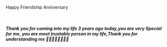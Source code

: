 <!DOCTYPE html>
<html lang="en">
  <head>
    <meta name="viewport" content="width=device-width, initial-scale=1.0" />
    <title>love Card</title>
    <link rel="preconnect" href="https://fonts.googleapis.com">
<link rel="preconnect" href="https://fonts.gstatic.com" crossorigin>
<link href="https://fonts.googleapis.com/css2?family=Special+Elite&display=swap" rel="stylesheet">
    <link
      href="https://fonts.googleapis.com/css2?family=Poppins&display=swap"
      rel="stylesheet"
    />

   <link rel="stylesheet" href="march.css" />
  </head>
  <body>
   
  <div class="card">
      <div class="outside">
        <div class="front">
          <p>Happy Friendship Anniversary </p>
          <div class="Heart">
            <div class=""></div>
            <div class=""></div>
            <div>
            <img src="images/heart.png.png" alt="" class="type1">
            <img src="images/boy.png.png" alt="" class="type3"> 
            <img src="images/boy2.png.png" alt="" class="type5">
            <img src="images/girl.png.png" alt="" class="type8">
            <img src="images/girl2.png.png" alt="" class="type9">
            <img src="images/rebin.png.png" alt="" class="type10">
            <img src="images/by.png.png" alt="" class="type11"
            >
          </div>
            <div class=""></div>
            <div class=""></div>
          </div>
        </div>
        <div class="back"></div>
      </div>
      <div class="inside">
        <p><h5>Thank you for coming into my life 3 years ago today,you are very Special for me,
          you are most trustable person in my life,Thank you for understanding me 💝💖💌👩🏻‍🤝‍🧑🏻</h5></p>
        <div>
          <img src="images/butterfly.png.png" alt="" class="type13">
          <img src="images/flower.png.png" alt="" class="type14">
          <img src="images/cloud.png.png" alt="" class="type15">
          <img src="images/krinu.png.png" alt="" class="type12">
          <img src="images/rose.png.png" alt="" class="type2"          
          >
        </div>
      </div>
    </div>
  </body>
</html>
